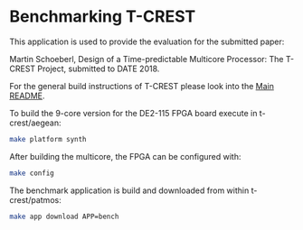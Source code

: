 # Benchmarking T-CREST

This application is used to provide the evaluation for the submitted paper:

Martin Schoeberl, Design of a Time-predictable Multicore Processor:
The T-CREST Project, submitted to DATE 2018.

For the general build instructions of T-CREST please look into the
[Main README](../../../README.md).

To build the 9-core version for the DE2-115 FPGA board execute in t-crest/aegean:
```bash
make platform synth
```

After building the multicore, the FPGA can be configured with:
```bash
make config
```

The benchmark application is build and downloaded from within t-crest/patmos:
```bash
make app download APP=bench
```
